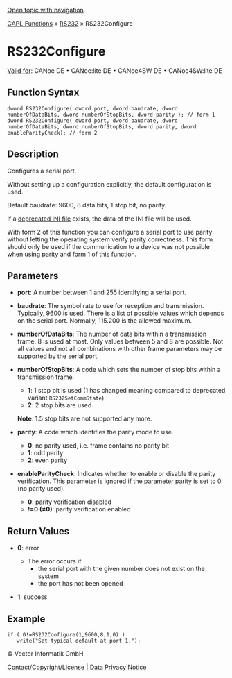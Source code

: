 [Open topic with navigation](../../../../../CANoeDEFamily.htm#Topics/CAPLFunctions/RS232/Functions/CAPLfunctionRS232Configure.md)

[CAPL Functions](../../CAPLfunctions.md) » [RS232](../CAPLfunctionsRS232Overview.md) » RS232Configure

# RS232Configure

[Valid for](../../../Shared/FeatureAvailability.md): CANoe DE • CANoe:lite DE • CANoe4SW DE • CANoe4SW:lite DE

## Function Syntax

```plaintext
dword RS232Configure( dword port, dword baudrate, dword numberOfDataBits, dword numberOfStopBits, dword parity ); // form 1
dword RS232Configure( dword port, dword baudrate, dword numberOfDataBits, dword numberOfStopBits, dword parity, dword enableParityCheck); // form 2
```

## Description

Configures a serial port.

Without setting up a configuration explicitly, the default configuration is used.

Default baudrate: 9600, 8 data bits, 1 stop bit, no parity.

If a [deprecated INI file](../CAPLfunctionsRS232DeprecatedIniFiles.md) exists, the data of the INI file will be used.

With form 2 of this function you can configure a serial port to use parity without letting the operating system verify parity correctness. This form should only be used if the communication to a device was not possible when using parity and form 1 of this function.

## Parameters

- **port**: A number between 1 and 255 identifying a serial port.
- **baudrate**: The symbol rate to use for reception and transmission. Typically, 9600 is used. There is a list of possible values which depends on the serial port. Normally, 115.200 is the allowed maximum.
- **numberOfDataBits**: The number of data bits within a transmission frame. 8 is used at most. Only values between 5 and 8 are possible. Not all values and not all combinations with other frame parameters may be supported by the serial port.
- **numberOfStopBits**: A code which sets the number of stop bits within a transmission frame.
  - **1**: 1 stop bit is used (1 has changed meaning compared to deprecated variant `RS232SetCommState`)
  - **2**: 2 stop bits are used

  **Note**: 1.5 stop bits are not supported any more.
  
- **parity**: A code which identifies the parity mode to use.
  - **0**: no parity used, i.e. frame contains no parity bit
  - **1**: odd parity
  - **2**: even parity

- **enableParityCheck**: Indicates whether to enable or disable the parity verification. This parameter is ignored if the parameter parity is set to 0 (no parity used).
  - **0**: parity verification disabled
  - **!=0 (≠0)**: parity verification enabled

## Return Values

- **0**: error
  - The error occurs if
    - the serial port with the given number does not exist on the system
    - the port has not been opened

- **1**: success

## Example

```plaintext
if ( 0!=RS232Configure(1,9600,8,1,0) )
   write("Set typical default at port 1.");
```

© Vector Informatik GmbH

[Contact/Copyright/License](../../../Shared/ContactCopyrightLicense.md) | [Data Privacy Notice](https://www.vector.com/int/en/company/get-info/privacy-policy/)
